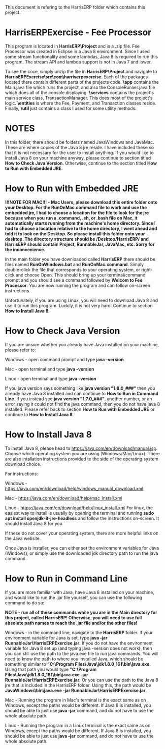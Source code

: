 
This document is refering to the HarrisERP folder which contains this project.


# HarrisERPExercise - Fee Processor

This program is located in **HarrisERP\Project** and is a .zip file. Fee Processor was created in Eclipse in a Java 8 environment. Since I used some stream functionality and some lambdas, Java 8 is required to run this program. The stream API and lambda support is not in Java 7 and lower.

To see the coce, simply unzip the file in **HarrisERP\Project** and navigate to **HarrisERPExercise\src\com\harriserpexercise**. Each of the packages located there contain different parts of the projects code. **\app** contains the Main.java file which runs the project, and also the ConsoleRunner.java file which does all of the console displaying. **\services** contains the project's main service class, TransactionManager. This does most of the project's logic. **\entities** is where the Fee, Payment, and Transaction classes reside. Finally, **\util** just contains a class I used for some utility methods.

# NOTES

In this folder, there should be folders named JavaWindows and JavaMac. These are where copies of the Java 8 jre reside. I have included these so that it is not necessary for the user to install anything. If you would like to install Java 8 on your machine anyway, please continue to section titled **How to Check Java Version**. Otherwise, continue to the section titled **How to Run with Embedded JRE**.

# How to Run with Embedded JRE

**!!!NOTE FOR MAC!!! - Mac Users, please download this entire folder onto your Desktop. For the RunOnMac.command file to work and use the embedded jre, I had to choose a location for the file to look for the jre because when you run a .command, .sh, or .bash file on Mac, it automatically starts running from the machine's home directory. Since I had to choose a location relative to the home directory, I went ahead and told it to look on the Desktop. So please install this folder onto your desktop. The directory structure should be /Desktop/HarrisERP/ and HarrisERP should contain Project, RunnableJar, JavaMac, etc. Sorry for the inconvenience.**

In the main folder you have downloaded called **HarrisERP** there should be files named **RunOnWindows.bat** and **RunOnMac.command**. Simply double-click the file that corresponds to your operating system, or right-click and choose Open. This should bring up your terminal/command prompt and you should see a command followed by **Welcom to Fee Processor**. You are now running the program and can follow on-screen instructions.

Unfortunately, if you are using Linux, you will need to download Java 8 and use it to run this program. Luckily, it is not very hard. Continue to section **How to Install Java 8**.

# How to Check Java Version

If you are unsure whether you already have Java installed on your machine, please refer to:

Windows - open command prompt and type **java -version**

Mac - open terminal and type **java -version**

Linux - open terminal and type **java -version**


If you java version says something like **java version "1.8.0_###"** then you already have Java 8 installed and can continue to **How to Run in Command Line**. If you instead see **java version "1.7.0_###"**, another number, or an error saying it could not find the java command, then you do not have java 8 installed. Please refer back to section **How to Run with Embedded JRE** or continue to **How to Install Java 8**.

# How to Install Java 8

To install Java 8, please head to https://java.com/en/download/manual.jsp. Choose which operating system you are using (Windows/Mac/Linux). There are also intallation instructions provided to the side of the operating system download choice. 

For instructions:

Windows - https://java.com/en/download/help/windows_manual_download.xml

Mac - https://java.com/en/download/help/mac_install.xml

Linux - https://java.com/en/download/help/linux_install.xml       For linux, the easiest way to install is usually by opening the terminal and running **sudo apt install openjdk-8-jre-headless** and follow the instructions on-screen. It should install Java 8 for you.


If these do not cover your operating system, there are more helpful links on the Java website.

Once Java is installer, you can either set the environment variables for Java (Windows), or simply use the downloaded jdk directory path to run the java command.

# How to Run in Command Line

If you are more familiar with Java, have Java 8 installed on your machine, and would like to run the .jar file yourself, you can use the following command to do so:

**NOTE - run all of these commands while you are in the Main directory for this project, called HarrisERP! Otherwise, you will need to use full absolute path names to reach the .jar file and/or the other files!**

Windows - in the command line, navigate to the **HarrisERP** folder. If your environment variable for Java is set, type **java -jar RunnableJar\HarrisERPExercise.jar**. If you do not have the environment variable for Java 8 set up (and typing java -version does not work), then you can still use the path to the java.exe file to run java commands. You will need to know the path to where you installed Java, which should be something similar to **"C:\Program Files\Java\jdk1.8.0_161\bin\java.exe**. Using that path you would type **"C:\Program Files\Java\jdk1.8.0_161\bin\java.exe -jar RunnableJar\HarrisERPExercise.jar**.  Or you can use the path to the Java 8 jre that is included in the HarrisERP folder. Using this, the path would be **JavaWindows\bin\java.eve -jar RunnableJar\HarrisERPExercise.jar**.

Mac - Running the program in Mac's terminal is the exact same as on Windows, except the paths would be different. If Java 8 is installed, you should be able to just use **java -jar** command, and do not have to use the whole absolute path.

Linux - Running the program in a Linux terminal is the exact same as on Windows, except the paths would be different. If Java 8 is installed, you should be able to just use **java -jar** command, and do not have to use the whole absolute path.
